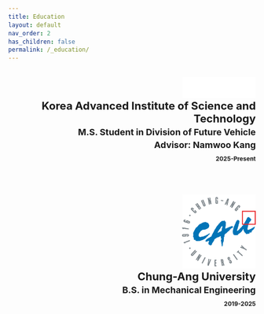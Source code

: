 ```yaml
---
title: Education
layout: default
nav_order: 2
has_children: false
permalink: /_education/
---
```


<div style="text-align:right;"><br>
<img src="/assets/images/KAIST_emblem1.png" alt="KAIST" width="150"><br>        
<span style="font-size:22px; font-weight:bold;">Korea Advanced Institute of Science and Technology<span><br>
<span style="font-size:18px">M.S. Student in Division of Future Vehicle<span><br>
<span>Advisor: Namwoo Kang<span><br>
<span style="font-size:12px;">2025-Present<span><br>
<br>
<br>

<img src="/assets/images/CAU_emblem.png" alt="KAIST" width="150"><br>
<span style="font-size:22px; font-weight:bold;"> Chung-Ang University <span><br>
<span style="font-size:18px">B.S. in Mechanical Engineering<span><br>
<span style="font-size:12px;">2019-2025<span><br>
<div>